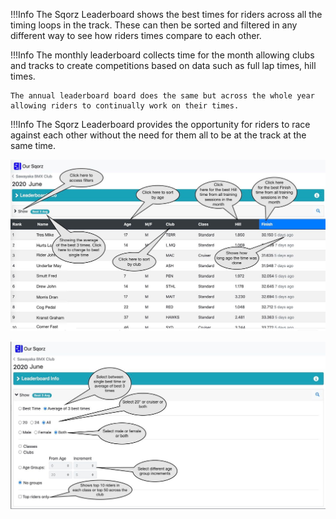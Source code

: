 !!!Info
    The Sqorz Leaderboard shows the best times for riders across all the timing loops in 
    the track. These can then be sorted and filtered in any different way to see 
    how riders times compare to each other. 

!!!Info
    The monthly leaderboard collects time for the month allowing clubs and 
    tracks to create competitions based on data such as full lap times, hill times.
    
    The annual leaderboard board does the same but across the whole year 
    allowing riders to continually work on their times.

!!!Info
    The Sqorz Leaderboard provides the opportunity for riders to race 
    against each other without the need for them all to be at the track at the same time.

![image](Leaderboard-Information-assets/image1.jpeg)

![image](Leaderboard-Information-assets/image2.jpeg)